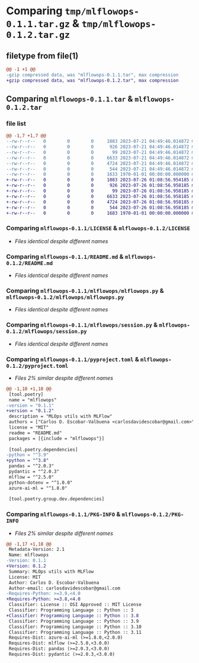 # Comparing `tmp/mlflowops-0.1.1.tar.gz` & `tmp/mlflowops-0.1.2.tar.gz`

## filetype from file(1)

```diff
@@ -1 +1 @@
-gzip compressed data, was "mlflowops-0.1.1.tar", max compression
+gzip compressed data, was "mlflowops-0.1.2.tar", max compression
```

## Comparing `mlflowops-0.1.1.tar` & `mlflowops-0.1.2.tar`

### file list

```diff
@@ -1,7 +1,7 @@
--rw-r--r--   0        0        0     1083 2023-07-21 04:49:46.014872 mlflowops-0.1.1/LICENSE
--rw-r--r--   0        0        0      926 2023-07-21 04:49:46.014872 mlflowops-0.1.1/README.md
--rw-r--r--   0        0        0       99 2023-07-21 04:49:46.014872 mlflowops-0.1.1/mlflowops/__init__.py
--rw-r--r--   0        0        0     6633 2023-07-21 04:49:46.014872 mlflowops-0.1.1/mlflowops/mlflowops.py
--rw-r--r--   0        0        0     4724 2023-07-21 04:49:46.014872 mlflowops-0.1.1/mlflowops/session.py
--rw-r--r--   0        0        0      544 2023-07-21 04:49:46.014872 mlflowops-0.1.1/pyproject.toml
--rw-r--r--   0        0        0     1633 1970-01-01 00:00:00.000000 mlflowops-0.1.1/PKG-INFO
+-rw-r--r--   0        0        0     1083 2023-07-26 01:08:56.954185 mlflowops-0.1.2/LICENSE
+-rw-r--r--   0        0        0      926 2023-07-26 01:08:56.958185 mlflowops-0.1.2/README.md
+-rw-r--r--   0        0        0       99 2023-07-26 01:08:56.958185 mlflowops-0.1.2/mlflowops/__init__.py
+-rw-r--r--   0        0        0     6633 2023-07-26 01:08:56.958185 mlflowops-0.1.2/mlflowops/mlflowops.py
+-rw-r--r--   0        0        0     4724 2023-07-26 01:08:56.958185 mlflowops-0.1.2/mlflowops/session.py
+-rw-r--r--   0        0        0      544 2023-07-26 01:08:56.958185 mlflowops-0.1.2/pyproject.toml
+-rw-r--r--   0        0        0     1683 1970-01-01 00:00:00.000000 mlflowops-0.1.2/PKG-INFO
```

### Comparing `mlflowops-0.1.1/LICENSE` & `mlflowops-0.1.2/LICENSE`

 * *Files identical despite different names*

### Comparing `mlflowops-0.1.1/README.md` & `mlflowops-0.1.2/README.md`

 * *Files identical despite different names*

### Comparing `mlflowops-0.1.1/mlflowops/mlflowops.py` & `mlflowops-0.1.2/mlflowops/mlflowops.py`

 * *Files identical despite different names*

### Comparing `mlflowops-0.1.1/mlflowops/session.py` & `mlflowops-0.1.2/mlflowops/session.py`

 * *Files identical despite different names*

### Comparing `mlflowops-0.1.1/pyproject.toml` & `mlflowops-0.1.2/pyproject.toml`

 * *Files 2% similar despite different names*

```diff
@@ -1,18 +1,18 @@
 [tool.poetry]
 name = "mlflowops"
-version = "0.1.1"
+version = "0.1.2"
 description = "MLOps utils with MLFlow"
 authors = ["Carlos D. Escobar-Valbuena <carlosdavidescobar@gmail.com>"]
 license = "MIT"
 readme = "README.md"
 packages = [{include = "mlflowops"}]
 
 [tool.poetry.dependencies]
-python = "^3.9"
+python = "^3.8"
 pandas = "^2.0.3"
 pydantic = "^2.0.3"
 mlflow = "^2.5.0"
 python-dotenv = "^1.0.0"
 azure-ai-ml = "^1.8.0"
 
 [tool.poetry.group.dev.dependencies]
```

### Comparing `mlflowops-0.1.1/PKG-INFO` & `mlflowops-0.1.2/PKG-INFO`

 * *Files 2% similar despite different names*

```diff
@@ -1,17 +1,18 @@
 Metadata-Version: 2.1
 Name: mlflowops
-Version: 0.1.1
+Version: 0.1.2
 Summary: MLOps utils with MLFlow
 License: MIT
 Author: Carlos D. Escobar-Valbuena
 Author-email: carlosdavidescobar@gmail.com
-Requires-Python: >=3.9,<4.0
+Requires-Python: >=3.8,<4.0
 Classifier: License :: OSI Approved :: MIT License
 Classifier: Programming Language :: Python :: 3
+Classifier: Programming Language :: Python :: 3.8
 Classifier: Programming Language :: Python :: 3.9
 Classifier: Programming Language :: Python :: 3.10
 Classifier: Programming Language :: Python :: 3.11
 Requires-Dist: azure-ai-ml (>=1.8.0,<2.0.0)
 Requires-Dist: mlflow (>=2.5.0,<3.0.0)
 Requires-Dist: pandas (>=2.0.3,<3.0.0)
 Requires-Dist: pydantic (>=2.0.3,<3.0.0)
```

